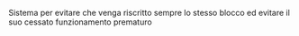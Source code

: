 Sistema per evitare che venga riscritto sempre lo stesso blocco ed evitare il suo cessato funzionamento prematuro